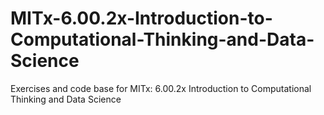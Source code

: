 # MITx-6.00.2x-Introduction-to-Computational-Thinking-and-Data-Science
Exercises and code base for MITx: 6.00.2x Introduction to Computational Thinking and Data Science
